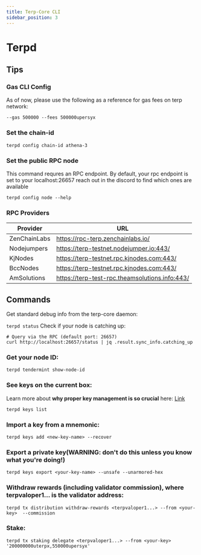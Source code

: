 ```yaml
---
title: Terp-Core CLI
sidebar_position: 3
---
```

# Terpd

## Tips 
### Gas CLI Config
As of now, please use the following as a reference for gas fees on terp network:
```
--gas 500000 --fees 500000upersyx
```
### Set the chain-id
```
terpd config chain-id athena-3
```
### Set the public RPC node 

This command requres an RPC endpoint. By default, your rpc endpoint is set to your localhost:26657 reach out in the discord to find which ones are available
```
terpd config node --help
```
### RPC Providers
| Provider                         | URL  
|----------------------------------|------------------------------------------------------|
| ZenChainLabs                     | https://rpc-terp.zenchainlabs.io/                    |    
| Nodejumpers                      | https://terp-testnet.nodejumper.io:443/              |    
| KjNodes                          | https://terp-testnet.rpc.kjnodes.com:443/            |      
| BccNodes                         | https://terp-testnet.rpc.kjnodes.com:443/            |   
| AmSolutions                      | https://terp-test-rpc.theamsolutions.info:443/       |    
## Commands

Get standard debug info from the terp-core daemon:

```terpd status```
Check if your node is catching up:
```
# Query via the RPC (default port: 26657)
curl http://localhost:26657/status | jq .result.sync_info.catching_up
```
### Get your node ID:
```
terpd tendermint show-node-id
```
### See keys on the current box: 
Learn more about **why proper key management is so crucial** here: [Link](https://www.figment.io/resources/what-does-ownership-mean-in-web3) 
```
terpd keys list
```
### Import a key from a mnemonic: 
```
terpd keys add <new-key-name> --recover 
```
### Export a private key(WARNING: don't do this unless you know what you're doing!)
```
terpd keys export <your-key-name> --unsafe --unarmored-hex 
```
### Withdraw rewards (including validator commission), where terpvaloper1... is the validator address:
```
terpd tx distribution withdraw-rewards <terpvaloper1...> --from <your-key>  --commission
```
### Stake:
```
terpd tx staking delegate <terpvaloper1...> --from <your-key> '200000000uterpx,550000upersyx'
```
